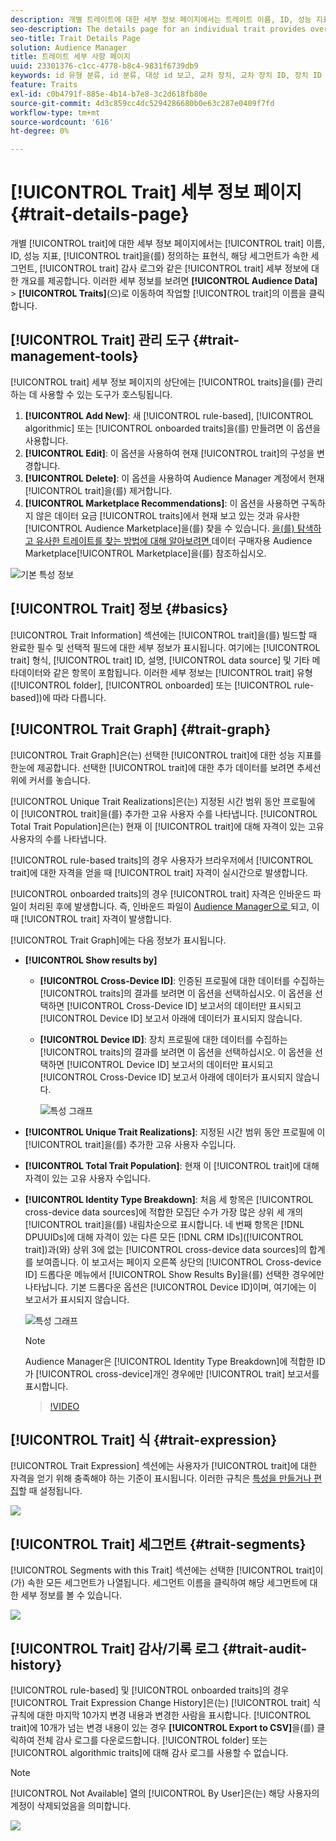 ```yaml
---
description: 개별 트레이트에 대한 세부 정보 페이지에서는 트레이트 이름, ID, 성능 지표, 트레이트를 정의하는 표현식, 트레이트가 속한 세그먼트 및 트레이트 감사 로그와 같은 정보에 대한 개요를 제공합니다. 이러한 세부 정보를 보려면 대상 데이터 > 트레이트 로 이동하여 작업할 트레이트의 이름을 클릭합니다.
seo-description: The details page for an individual trait provides overview of information like the trait name, ID, performance metrics, expressions that define the trait, segments it belongs to, and the trait audit log. To vew these details, go to Audience Data > Traits and click the name of the trait you want to work with.
seo-title: Trait Details Page
solution: Audience Manager
title: 트레이트 세부 사항 페이지
uuid: 23301376-c1cc-4778-b8c4-9831f6739db9
keywords: id 유형 분류, id 분류, 대상 id 보고, 교차 장치, 교차 장치 ID, 장치 ID
feature: Traits
exl-id: c0b4791f-885e-4b14-b7e8-3c2d618fb80e
source-git-commit: 4d3c859cc4dc5294286680b0e63c287e0409f7fd
workflow-type: tm+mt
source-wordcount: '616'
ht-degree: 0%

---
```


# [!UICONTROL Trait] 세부 정보 페이지 {#trait-details-page}

개별 [!UICONTROL trait]에 대한 세부 정보 페이지에서는 [!UICONTROL trait] 이름, ID, 성능 지표, [!UICONTROL trait]을(를) 정의하는 표현식, 해당 세그먼트가 속한 세그먼트, [!UICONTROL trait] 감사 로그와 같은 [!UICONTROL trait] 세부 정보에 대한 개요를 제공합니다. 이러한 세부 정보를 보려면 **[!UICONTROL Audience Data]** > **[!UICONTROL Traits]**(으)로 이동하여 작업할 [!UICONTROL trait]의 이름을 클릭합니다.

## [!UICONTROL Trait] 관리 도구 {#trait-management-tools}

[!UICONTROL trait] 세부 정보 페이지의 상단에는 [!UICONTROL traits]을(를) 관리하는 데 사용할 수 있는 도구가 호스팅됩니다.

1. **[!UICONTROL Add New]**: 새 [!UICONTROL rule-based], [!UICONTROL algorithmic] 또는 [!UICONTROL onboarded traits]을(를) 만들려면 이 옵션을 사용합니다.
2. **[!UICONTROL Edit]**: 이 옵션을 사용하여 현재 [!UICONTROL trait]의 구성을 변경합니다.
3. **[!UICONTROL Delete]**: 이 옵션을 사용하여 Audience Manager 계정에서 현재 [!UICONTROL trait]을(를) 제거합니다.
4. **[!UICONTROL Marketplace Recommendations]**: 이 옵션을 사용하면 구독하지 않은 데이터 요금 [!UICONTROL traits]에서 현재 보고 있는 것과 유사한 [!UICONTROL Audience Marketplace]을(를) 찾을 수 있습니다. [을(를) 탐색하고 유사한 트레이트를 찾는 방법에 대해 알아보려면 ](../audience-marketplace/marketplace-data-buyers/marketplace-data-buyers.md)데이터 구매자용 Audience Marketplace[!UICONTROL Marketplace]을(를) 참조하십시오.

![기본 특성 정보](assets/basic-trait-information.png)

## [!UICONTROL Trait] 정보 {#basics}

[!UICONTROL Trait Information] 섹션에는 [!UICONTROL trait]을(를) 빌드할 때 완료한 필수 및 선택적 필드에 대한 세부 정보가 표시됩니다. 여기에는 [!UICONTROL trait] 형식, [!UICONTROL trait] ID, 설명, [!UICONTROL data source] 및 기타 메타데이터와 같은 항목이 포함됩니다. 이러한 세부 정보는 [!UICONTROL trait] 유형([!UICONTROL folder], [!UICONTROL onboarded] 또는 [!UICONTROL rule-based])에 따라 다릅니다.

## [!UICONTROL Trait Graph] {#trait-graph}

[!UICONTROL Trait Graph]은(는) 선택한 [!UICONTROL trait]에 대한 성능 지표를 한눈에 제공합니다. 선택한 [!UICONTROL trait]에 대한 추가 데이터를 보려면 추세선 위에 커서를 놓습니다.

[!UICONTROL Unique Trait Realizations]은(는) 지정된 시간 범위 동안 프로필에 이 [!UICONTROL trait]을(를) 추가한 고유 사용자 수를 나타냅니다. [!UICONTROL Total Trait Population]은(는) 현재 이 [!UICONTROL trait]에 대해 자격이 있는 고유 사용자의 수를 나타냅니다.

[!UICONTROL rule-based traits]의 경우 사용자가 브라우저에서 [!UICONTROL trait]에 대한 자격을 얻을 때 [!UICONTROL trait] 자격이 실시간으로 발생합니다.

[!UICONTROL onboarded traits]의 경우 [!UICONTROL trait] 자격은 인바운드 파일이 처리된 후에 발생합니다. 즉, 인바운드 파일이 [Audience Manager으로 ](../../faq/faq-inbound-data-ingestion.md)되고, 이 때 [!UICONTROL trait] 자격이 발생합니다.

[!UICONTROL Trait Graph]에는 다음 정보가 표시됩니다.

* **[!UICONTROL Show results by]**
   * **[!UICONTROL Cross-Device ID]**: 인증된 프로필에 대한 데이터를 수집하는 [!UICONTROL traits]의 결과를 보려면 이 옵션을 선택하십시오. 이 옵션을 선택하면 [!UICONTROL Cross-Device ID] 보고서의 데이터만 표시되고 [!UICONTROL Device ID] 보고서 아래에 데이터가 표시되지 않습니다.
   * **[!UICONTROL Device ID]**: 장치 프로필에 대한 데이터를 수집하는 [!UICONTROL traits]의 결과를 보려면 이 옵션을 선택하십시오. 이 옵션을 선택하면 [!UICONTROL Device ID] 보고서의 데이터만 표시되고 [!UICONTROL Cross-Device ID] 보고서 아래에 데이터가 표시되지 않습니다.

     ![특성 그래프](assets/trait-summary.gif)

* **[!UICONTROL Unique Trait Realizations]**: 지정된 시간 범위 동안 프로필에 이 [!UICONTROL trait]을(를) 추가한 고유 사용자 수입니다.
* **[!UICONTROL Total Trait Population]**: 현재 이 [!UICONTROL trait]에 대해 자격이 있는 고유 사용자 수입니다.

* **[!UICONTROL Identity Type Breakdown]**: 처음 세 항목은 [!UICONTROL cross-device data sources]에 적합한 모집단 수가 가장 많은 상위 세 개의 [!UICONTROL trait]을(를) 내림차순으로 표시합니다. 네 번째 항목은 [!DNL DPUUIDs]에 대해 자격이 있는 다른 모든 [!DNL CRM IDs]&#x200B;([!UICONTROL trait])과(와) 상위 3에 없는 [!UICONTROL cross-device data sources]의 합계를 보여줍니다. 이 보고서는 페이지 오른쪽 상단의 [!UICONTROL Cross-device ID] 드롭다운 메뉴에서 [!UICONTROL Show Results By]을(를) 선택한 경우에만 나타납니다. 기본 드롭다운 옵션은 [!UICONTROL Device ID]이며, 여기에는 이 보고서가 표시되지 않습니다.

  ![특성 그래프](assets/trait-identity.png)

  >[!NOTE]
  >
  >Audience Manager은 [!UICONTROL Identity Type Breakdown]에 적합한 ID가 [!UICONTROL cross-device]개인 경우에만 [!UICONTROL trait] 보고서를 표시합니다.

  >[!VIDEO](https://video.tv.adobe.com/v/32080?captions=kor)

## [!UICONTROL Trait] 식 {#trait-expression}

[!UICONTROL Trait Expression] 섹션에는 사용자가 [!UICONTROL trait]에 대한 자격을 얻기 위해 충족해야 하는 기준이 표시됩니다. 이러한 규칙은 [특성을 만들거나 편집](../../features/traits/about-trait-builder.md)할 때 설정됩니다.

![](assets/traitExpression.png)

## [!UICONTROL Trait] 세그먼트 {#trait-segments}

[!UICONTROL Segments with this Trait] 섹션에는 선택한 [!UICONTROL trait]이(가) 속한 모든 세그먼트가 나열됩니다. 세그먼트 이름을 클릭하여 해당 세그먼트에 대한 세부 정보를 볼 수 있습니다.

![](assets/traitSegments.png)

## [!UICONTROL Trait] 감사/기록 로그 {#trait-audit-history}

[!UICONTROL rule-based] 및 [!UICONTROL onboarded traits]의 경우 [!UICONTROL Trait Expression Change History]은(는) [!UICONTROL trait] 식 규칙에 대한 마지막 10가지 변경 내용과 변경한 사람을 표시합니다. [!UICONTROL trait]에 10개가 넘는 변경 내용이 있는 경우 **[!UICONTROL Export to CSV]**&#x200B;을(를) 클릭하여 전체 감사 로그를 다운로드합니다. [!UICONTROL folder] 또는 [!UICONTROL algorithmic traits]에 대해 감사 로그를 사용할 수 없습니다.

>[!NOTE]
>
>[!UICONTROL Not Available] 열의 [!UICONTROL By User]은(는) 해당 사용자의 계정이 삭제되었음을 의미합니다.

![](assets/traitHistory.png)
